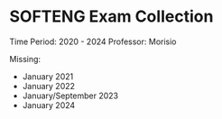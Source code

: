 # SOFTENG Exam Collection

Time Period: 2020 - 2024
Professor: Morisio

Missing:
- January 2021
- January 2022
- January/September 2023
- January 2024
